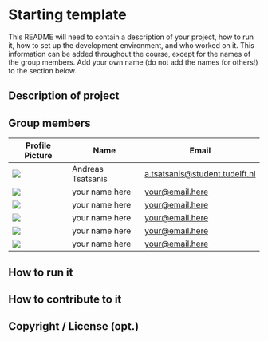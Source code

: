 # Starting template

This README will need to contain a description of your project, how to run it, how to set up the development environment, and who worked on it.
This information can be added throughout the course, except for the names of the group members.
Add your own name (do not add the names for others!) to the section below.

## Description of project

## Group members

| Profile Picture | Name | Email |
|---|---|---|
| ![](https://cdn.discordapp.com/attachments/364480706279112725/1077905698630930432/pfp.png) | Andreas Tsatsanis | a.tsatsanis@student.tudelft.nl |
| ![](https://eu.ui-avatars.com/api/?name=hi&length=4&size=50&color=DDD&background=777&font-size=0.325) | your name here | your@email.here |
| ![](https://eu.ui-avatars.com/api/?name=hi&length=4&size=50&color=DDD&background=777&font-size=0.325) | your name here | your@email.here |
| ![](https://eu.ui-avatars.com/api/?name=hi&length=4&size=50&color=DDD&background=777&font-size=0.325) | your name here | your@email.here |
| ![](https://eu.ui-avatars.com/api/?name=hi&length=4&size=50&color=DDD&background=777&font-size=0.325) | your name here | your@email.here |
| ![](https://eu.ui-avatars.com/api/?name=hi&length=4&size=50&color=DDD&background=777&font-size=0.325) | your name here | your@email.here |

<!-- Instructions (remove once assignment has been completed -->
<!-- - Add (only!) your own name to the table above (use Markdown formatting) -->
<!-- - Mention your *student* email address -->
<!-- - Preferably add a recognizable photo, otherwise add your GitLab photo -->
<!-- - (please make sure the photos have the same size) --> 

## How to run it

## How to contribute to it

## Copyright / License (opt.)
